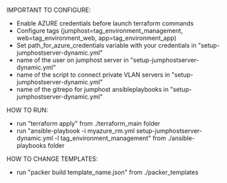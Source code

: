 IMPORTANT TO CONFIGURE:
- Enable AZURE credentials before launch terraform commands
- Configure tags (jumphost=tag_environment_management, web=tag_environment_web, app=tag_environment_app)
- Set path_for_azure_credentials variable with your credentials in "setup-jumphostserver-dynamic.yml"
- name of the user on jumphost server in "setup-jumphostserver-dynamic.yml"
- name of the script to connect private VLAN servers in "setup-jumphostserver-dynamic.yml"
- name of the gitrepo for jumphost ansibleplaybooks in "setup-jumphostserver-dynamic.yml"

HOW TO RUN:
- run "terraform apply" from ./terraform_main folder
- run "ansible-playbook -i myazure_rm.yml setup-jumphostserver-dynamic.yml -l tag_environment_management" from ./ansible-playbooks folder

HOW TO CHANGE TEMPLATES:
- run "packer build template_name.json" from ./packer_templates
